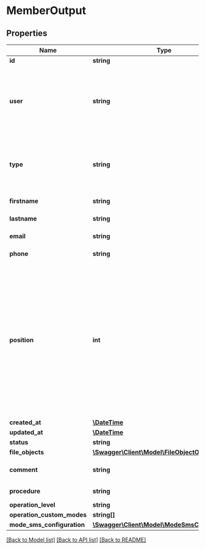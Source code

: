 # MemberOutput

## Properties
Name | Type | Description | Notes
------------ | ------------- | ------------- | -------------
**id** | **string** | Id of the object | [optional] 
**user** | **string** | Internal user associated with the member. In this case, informations about the member will be informations of the user (first name, last name, phone number and email). | [optional] 
**type** | **string** | Type of a member. \&quot;signer\&quot; to sign documents (legally) and \&quot;validator\&quot; to validate documents. | [optional] [default to 'signer']
**firstname** | **string** | Firstname of an external member. | [optional] 
**lastname** | **string** | Lastname of an external member. | [optional] 
**email** | **string** | Email of an external member. | [optional] 
**phone** | **string** | Phone of an external member. | [optional] 
**position** | **int** | Position of the member if ordered is set to true. Example with two members, the first one could have a position set to 1, the second one set to 2. In this case, when the procedure starts, only the first member will be notified and could validate the documents. The second one could not validate the documents, he will be notified when the first signer is notified. | [optional] 
**created_at** | [**\DateTime**](\DateTime.md) |  | [optional] 
**updated_at** | [**\DateTime**](\DateTime.md) |  | [optional] 
**status** | **string** |  | [optional] 
**file_objects** | [**\Swagger\Client\Model\FileObjectOutput[]**](FileObjectOutput.md) |  | [optional] 
**comment** | **string** | Comment of a member when he refuses a signature | [optional] 
**procedure** | **string** | Procedure id reference | [optional] 
**operation_level** | **string** |  | [optional] 
**operation_custom_modes** | **string[]** |  | [optional] 
**mode_sms_configuration** | [**\Swagger\Client\Model\ModeSmsConfiguration**](ModeSmsConfiguration.md) |  | [optional] 

[[Back to Model list]](../README.md#documentation-for-models) [[Back to API list]](../README.md#documentation-for-api-endpoints) [[Back to README]](../README.md)

